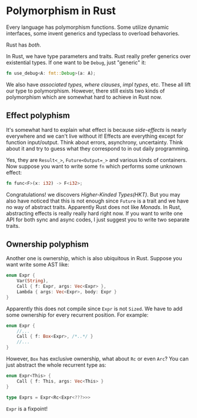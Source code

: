 # Polymorphism in Rust

Every language has polymorphism functions. Some utilize dynamic interfaces, some invent generics and typeclass to overload behavories.

Rust has *both*.

In Rust, we have type parameters and traits.
Rust really prefer generics over existential types. If one want to be `Debug`, just "generic" it:
```rust
fn use_debug<A: fmt::Debug>(a: A);
```

We also have *associated types*, *where clauses*, *impl types*, etc.
These all lift our type to polymorphism. However, there still exists two kinds of polymorphism which are somewhat hard to achieve in Rust now.

## Effect polyphism
It's somewhat hard to explain what effect is because *side-effects* is nearly everywhere and we can't live without it!
Effects are everything except for function input/output. Think about errors, asynchrony, uncertainty. Think about it and try to guess what they correspond to in out daily programming.

Yes, they are `Result<_>`, `Future<Output=_>` and various kinds of containers. Now suppose you want to write some `fn` which performs some unknown effect:
```rust
fn func<F>(x: i32) -> F<i32>;
```

Congratulations! we discovers *Higher-Kinded Types(HKT)*. But you may also have noticed that this is not enough since `Future` is a trait and we have no way of abstract traits. Apparently Rust does not like *Monads*. In Rust, abstracting effects is really really hard right now. If you want to write one API for both sync and async codes, I just suggest you to write two separate traits.

## Ownership polyphism
Another one is ownership, which is also ubiquitous in Rust.
Suppose you want write some AST like:

```rust
enum Expr {
    Var(String),
    Call { f: Expr, args: Vec<Expr> },
    Lambda { args: Vec<Expr>, body: Expr }
}
```

Apparently this does not compile since `Expr` is not `Sized`.
We have to add some ownership for every recurrent position. For example:
```rust
enum Expr {
    //...
    Call { f: Box<Expr>, /*..*/ }
    //...
}
```
However, `Box` has exclusive ownership, what about `Rc` or even `Arc`?
You can just abstract the whole recurrent type as:
```rust
enum Expr<This> {
    Call { f: This, args: Vec<This> }
}

type Exprs = Expr<Rc<Expr<???>>>
```

`Expr` is a fixpoint!
